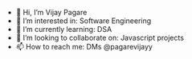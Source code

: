 - 👋 Hi, I’m Vijay Pagare
- 👀 I’m interested in: Software Engineering
- 🌱 I’m currently learning: DSA
- 💞️ I’m looking to collaborate on: Javascript projects
- 📫 How to reach me: DMs @pagarevijayy

<!---
pagarevijayy/pagarevijayy is a ✨ special ✨ repository because its `README.md` (this file) appears on your GitHub profile.
You can click the Preview link to take a look at your changes.
--->
